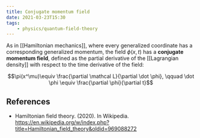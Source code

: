 ```yaml
---
title: Conjugate momentum field
date: 2021-03-23T15:30
tags:
    - physics/quantum-field-theory
---
```


As in [[Hamiltonian mechanics]], where every generalized coordinate has a corresponding generalized momentum, the field $\phi(x,t)$ has a **conjugate momentum field**, defined as the partial derivative of the [[Lagrangian density]] with respect to the time derivative of the field:

$$\pi(x^\mu)\equiv \frac{\partial \mathcal L}{\partial \dot \phi}, \qquad \dot \phi \equiv \frac{\partial \phi}{\partial t}$$

## References 

- Hamiltonian field theory. (2020). In Wikipedia. <https://en.wikipedia.org/w/index.php?title=Hamiltonian_field_theory&oldid=969088272>
